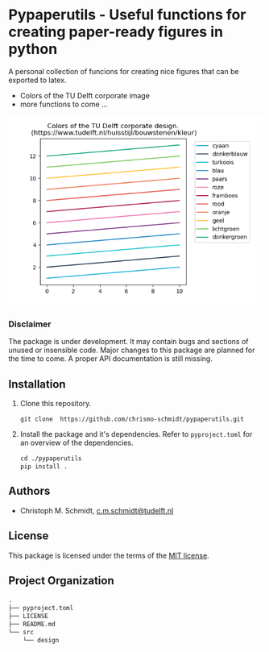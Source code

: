 Pypaperutils - Useful functions for creating paper-ready figures in python
==============================

A personal collection of funcions for creating nice figures that can be exported to latex. 
- Colors of the TU Delft corporate image
- more functions to come ...

![Example plot with colors of the TU Delft corporate design](./demo/example_plot.png)

### Disclaimer

The package is under development. It may contain bugs and sections of unused or insensible code. Major changes to this package are planned for the time to come. A proper API documentation is still missing. 

## Installation

1. Clone this repository. 
   
   ```
   git clone  https://github.com/chrismo-schmidt/pypaperutils.git
   ```

2. Install the package and it's dependencies. Refer to `pyproject.toml` for an overview of the dependencies. 
   
   ```
   cd ./pypaperutils
   pip install . 
   ```

## Authors

- Christoph M. Schmidt, c.m.schmidt@tudelft.nl

License
--------------------

This package is licensed under the terms of the [MIT license](https://github.com/chrismo-schmidt/cyclistsocialforce/blob/main/LICENSE).

## Project Organization

```
.
├── pyproject.toml
├── LICENSE
├── README.md
└── src
    └── design
```
